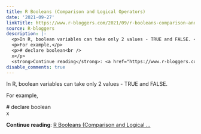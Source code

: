 ```yaml
---
title: R Booleans (Comparison and Logical Operators)
date: '2021-09-27'
linkTitle: https://www.r-bloggers.com/2021/09/r-booleans-comparison-and-logical-operators/
source: R-bloggers
description: |-
  <p>In R, boolean variables can take only 2 values - TRUE and FALSE. </p>
  <p>For example,</p>
  <p># declare boolean<br />
  x</p>
  <strong>Continue reading</strong>: <a href="https://www.r-bloggers.com/2021/09/r-booleans-comparison-and-logical-operators/">R Booleans (Comparison and Logical ...
disable_comments: true
---
```

<p>In R, boolean variables can take only 2 values - TRUE and FALSE. </p>
<p>For example,</p>
<p># declare boolean<br />
x</p>
<strong>Continue reading</strong>: <a href="https://www.r-bloggers.com/2021/09/r-booleans-comparison-and-logical-operators/">R Booleans (Comparison and Logical ...